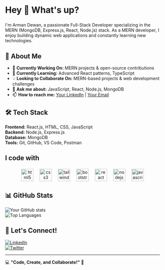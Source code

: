 <h1 align="left">Hey 👋 What's up?</h1>

###

<p align="left">I'm Arman Dewan, a passionate Full-Stack Developer specializing in the MERN (MongoDB, Express.js, React, Node.js) stack. As a MERN developer, I enjoy building dynamic web applications and constantly learning new technologies.</p>

## 🚀 About Me  
- 🔭 **Currently Working On:** MERN projects & open-source contributions  
- 🌱 **Currently Learning:** Advanced React patterns, TypeScript  
- 💡 **Looking to Collaborate On:** MERN-based projects & web development challenges  
- 💬 **Ask me about:** JavaScript, React, Node.js, MongoDB  
- 📫 **How to reach me:** [Your LinkedIn](your-linkedin-url) | [Your Email](mdarmandewan88@gmail.com)  

## 🛠 Tech Stack  
**Frontend:** React.js, HTML, CSS, JavaScript  
**Backend:** Node.js, Express.js  
**Database:** MongoDB  
**Tools:** Git, GitHub, VS Code, Postman 

###

<h2 align="left">I code with</h2>

###

<div align="center">
  <img src="https://cdn.jsdelivr.net/gh/devicons/devicon/icons/html5/html5-original.svg" height="40" alt="html5 logo"  />
  <img width="12" />
  <img src="https://cdn.jsdelivr.net/gh/devicons/devicon/icons/css3/css3-original.svg" height="40" alt="css3 logo"  />
  <img width="12" />
  <img src="https://cdn.jsdelivr.net/gh/devicons/devicon/icons/tailwindcss/tailwindcss-original-wordmark.svg" height="40" alt="tailwindcss logo"  />
  <img width="12" />
  <img src="https://cdn.jsdelivr.net/gh/devicons/devicon/icons/bootstrap/bootstrap-original.svg" height="40" alt="bootstrap logo"  />
  <img width="12" />
  <img src="https://cdn.jsdelivr.net/gh/devicons/devicon/icons/react/react-original.svg" height="40" alt="react logo"  />
  <img width="12" />
  <img src="https://cdn.jsdelivr.net/gh/devicons/devicon/icons/nodejs/nodejs-original.svg" height="40" alt="nodejs logo"  />
  <img width="12" />
  <img src="https://cdn.jsdelivr.net/gh/devicons/devicon/icons/javascript/javascript-original.svg" height="40" alt="javascript logo"  />
</div>

###

## 📊 GitHub Stats  
![Your GitHub stats](https://github-readme-stats.vercel.app/api?username=armandewan&show_icons=true&theme=radical)  
![Top Languages](https://github-readme-stats.vercel.app/api/top-langs/?username=armandewan&layout=compact&theme=radical)  

## 📢 Let's Connect!  
[![LinkedIn](https://img.shields.io/badge/LinkedIn-blue?style=for-the-badge&logo=linkedin)](your-linkedin-url)  
[![Twitter](https://img.shields.io/badge/Twitter-blue?style=for-the-badge&logo=twitter)](your-twitter-url)  

---

💻 **"Code, Create, and Collaborate!"** 🚀  
